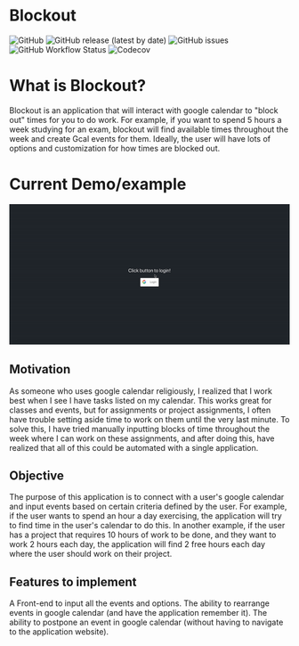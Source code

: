 # Blockout

![GitHub](https://img.shields.io/github/license/16lim21/Blockout-backend)
![GitHub release (latest by date)](https://img.shields.io/github/v/release/16lim21/Blockout-backend)
![GitHub issues](https://img.shields.io/github/issues-raw/16lim21/Blockout-backend)
![GitHub Workflow Status](https://img.shields.io/github/workflow/status/16lim21/Blockout-backend/Django%20CI)
![Codecov](https://img.shields.io/codecov/c/github/16lim21/Blockout-backend)

# What is Blockout?

Blockout is an application that will interact with google calendar to "block out" times for you to do work. For example, if you want to spend 5 hours a week studying for an exam, blockout will find available times throughout the week and create Gcal events for them. Ideally, the user will have lots of options and customization for how times are blocked out.

# Current Demo/example

![Demo Gif](demo/first-example.gif)

## Motivation

As someone who uses google calendar religiously, I realized that I work best when I see I have tasks listed on my calendar. This works great for classes and events, but for assignments or project assignments, I often have trouble setting aside time to work on them until the very last minute. To solve this, I have tried manually inputting blocks of time throughout the week where I can work on these assignments, and after doing this, have realized that all of this could be automated with a single application.

## Objective

The purpose of this application is to connect with a user's google calendar and input events based on certain criteria defined by the user. For example, if the user wants to spend an hour a day exercising, the application will try to find time in the user's calendar to do this. In another example, if the user has a project that requires 10 hours of work to be done, and they want to work 2 hours each day, the application will find 2 free hours each day where the user should work on their project.

## Features to implement

A Front-end to input all the events and options. The ability to rearrange events in google calendar (and have the application remember it). The ability to postpone an event in google calendar (without having to navigate to the application website).
